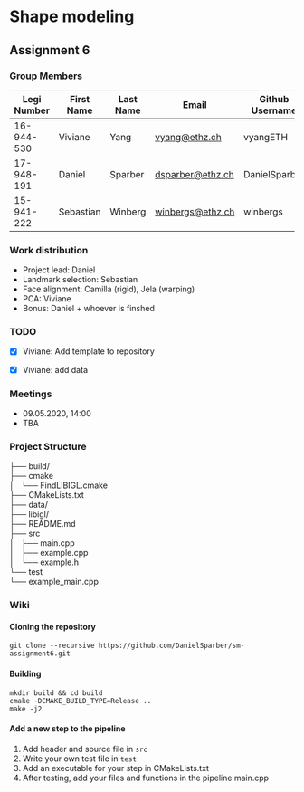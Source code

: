 # Shape modeling
## Assignment 6

### Group Members

| Legi Number | First Name | Last Name | Email            | Github Username |
| ----------- | ---------- | --------- | ---------------- | --------------- |
| 16-944-530  | Viviane    | Yang      | vyang@ethz.ch    | vyangETH        |
| 17-948-191  | Daniel     | Sparber   | dsparber@ethz.ch | DanielSparber   |
| 15-941-222  | Sebastian  | Winberg   | winbergs@ethz.ch | winbergs        |

### Work distribution

- Project lead: Daniel
- Landmark selection: Sebastian
- Face alignment: Camilla (rigid), Jela (warping)
- PCA: Viviane
- Bonus: Daniel + whoever is finshed


### TODO

- [x] Viviane: Add template to repository
- [x] Viviane: add data


### Meetings

- 09.05.2020, 14:00
- TBA

### Project Structure

├── build/  
├── cmake  
│   └── FindLIBIGL.cmake  
├── CMakeLists.txt  
├── data/  
├── libigl/  
├── README.md  
├── src  
│   ├── main.cpp  
│   ├── example.cpp  
│   └── example.h  
└── test  
    └── example_main.cpp  



### Wiki

#### Cloning the repository

```
git clone --recursive https://github.com/DanielSparber/sm-assignment6.git
```

#### Building

```
mkdir build && cd build
cmake -DCMAKE_BUILD_TYPE=Release ..
make -j2
```

#### Add a new step to the pipeline
1. Add header and source file in `src`
2. Write your own test file in `test`
3. Add an executable for your step in CMakeLists.txt
4. After testing, add your files and functions in the pipeline main.cpp